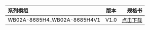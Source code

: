 


<!-- |     系列模组 |    描述   |     规格书     |
| :---------- | :---------: | ------------: |
| ESP8685-WROOM-03-H4 |      内置芯片:ESP8685H4<br>Flash:4 MB<br>模组尺寸(mm):15.0x173x2.8       | [点击下载]() | -->


|     系列模组 |    版本   |     规格书     |
| :---------- | :---------: | ------------: |
| WB02A-8685H4_WB02A-8685H4V1 |      V1.0      | [点击下载](/assets/download/esp/IOT精简-托盘-无包装-模板-WB02A-8685H4_WB02A-8685H4V1_310.pdf) |

